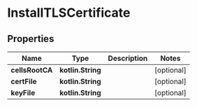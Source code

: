 
# InstallTLSCertificate

## Properties
| Name | Type | Description | Notes |
| ------------ | ------------- | ------------- | ------------- |
| **cellsRootCA** | **kotlin.String** |  |  [optional] |
| **certFile** | **kotlin.String** |  |  [optional] |
| **keyFile** | **kotlin.String** |  |  [optional] |

